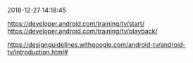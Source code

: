 2018-12-27 14:18:45

https://developer.android.com/training/tv/start/
https://developer.android.com/training/tv/playback/

https://designguidelines.withgoogle.com/android-tv/android-tv/introduction.html#